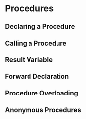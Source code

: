 # Procedures

## Declaring a Procedure

## Calling a Procedure

## Result Variable

## Forward Declaration

## Procedure Overloading

## Anonymous Procedures
